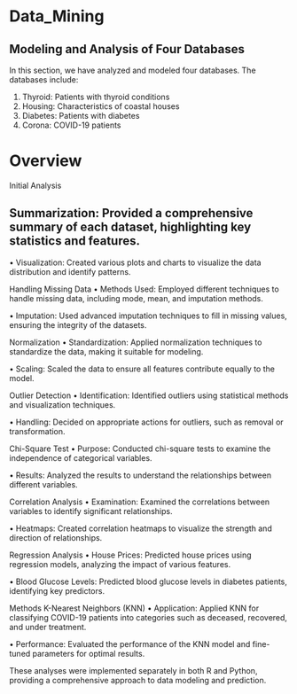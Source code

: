 # Data_Mining

## Modeling and Analysis of Four Databases
In this section, we have analyzed and modeled four databases. The databases include:

1. Thyroid: Patients with thyroid conditions
2. Housing: Characteristics of coastal houses
3. Diabetes: Patients with diabetes
4. Corona: COVID-19 patients

# Overview
Initial Analysis
##  Summarization: Provided a comprehensive summary of each dataset, highlighting key statistics and features.

•  Visualization: Created various plots and charts to visualize the data distribution and identify patterns.

Handling Missing Data
•  Methods Used: Employed different techniques to handle missing data, including mode, mean, and imputation methods.

•  Imputation: Used advanced imputation techniques to fill in missing values, ensuring the integrity of the datasets.

Normalization
•  Standardization: Applied normalization techniques to standardize the data, making it suitable for modeling.

•  Scaling: Scaled the data to ensure all features contribute equally to the model.

Outlier Detection
•  Identification: Identified outliers using statistical methods and visualization techniques.

•  Handling: Decided on appropriate actions for outliers, such as removal or transformation.

Chi-Square Test
•  Purpose: Conducted chi-square tests to examine the independence of categorical variables.

•  Results: Analyzed the results to understand the relationships between different variables.

Correlation Analysis
•  Examination: Examined the correlations between variables to identify significant relationships.

•  Heatmaps: Created correlation heatmaps to visualize the strength and direction of relationships.

Regression Analysis
•  House Prices: Predicted house prices using regression models, analyzing the impact of various features.

•  Blood Glucose Levels: Predicted blood glucose levels in diabetes patients, identifying key predictors.

Methods
K-Nearest Neighbors (KNN)
•  Application: Applied KNN for classifying COVID-19 patients into categories such as deceased, recovered, and under treatment.

•  Performance: Evaluated the performance of the KNN model and fine-tuned parameters for optimal results.

These analyses were implemented separately in both R and Python, providing a comprehensive approach to data modeling and prediction.
